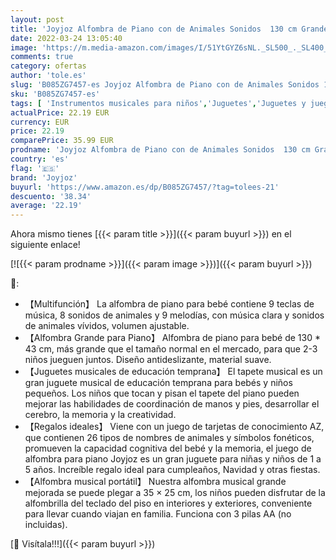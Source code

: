 ```yaml
---
layout: post
title: 'Joyjoz Alfombra de Piano con de Animales Sonidos  130 cm Grande Alfombra de Baile  Educación Temprana Musical Juguetes para Bebés  Regalos para Niños y Niñas de 1 a 5 años'
date: 2022-03-24 13:05:40
image: 'https://m.media-amazon.com/images/I/51YtGYZ6sNL._SL500_._SL400_.jpg'
comments: true
category: ofertas
author: 'tole.es'
slug: 'B085ZG7457-es Joyjoz Alfombra de Piano con de Animales Sonidos 130 cm...'
sku: 'B085ZG7457-es'
tags: [ 'Instrumentos musicales para niños','Juguetes','Juguetes y juegos','Pianos para niños','bebés','joyjoz', ]
actualPrice: 22.19 EUR
currency: EUR
price: 22.19
comparePrice: 35.99 EUR
prodname: 'Joyjoz Alfombra de Piano con de Animales Sonidos  130 cm Grande Alfombra de Baile  Educación Temprana Musical Juguetes para Bebés  Regalos para Niños y Niñas de 1 a 5 años'
country: 'es'
flag: '🇪🇸'
brand: 'Joyjoz'
buyurl: 'https://www.amazon.es/dp/B085ZG7457/?tag=tolees-21'
descuento: '38.34'
average: '22.19'
---
```


Ahora mismo tienes [{{< param title >}}]({{< param buyurl >}}) en el siguiente enlace!

[![{{< param prodname >}}]({{< param image >}})]({{< param buyurl >}})

🔎:

- 【Multifunción】 La alfombra de piano para bebé contiene 9 teclas de música, 8 sonidos de animales y 9 melodías, con música clara y sonidos de animales vívidos, volumen ajustable.
- 【Alfombra Grande para Piano】 Alfombra de piano para bebé de 130 * 43 cm, más grande que el tamaño normal en el mercado, para que 2-3 niños jueguen juntos. Diseño antideslizante, material suave.
- 【Juguetes musicales de educación temprana】 El tapete musical es un gran juguete musical de educación temprana para bebés y niños pequeños. Los niños que tocan y pisan el tapete del piano pueden mejorar las habilidades de coordinación de manos y pies, desarrollar el cerebro, la memoria y la creatividad.
- 【Regalos ideales】 Viene con un juego de tarjetas de conocimiento AZ, que contienen 26 tipos de nombres de animales y símbolos fonéticos, promueven la capacidad cognitiva del bebé y la memoria, el juego de alfombra para piano Joyjoz es un gran juguete para niñas y niños de 1 a 5 años. Increíble regalo ideal para cumpleaños, Navidad y otras fiestas.
- 【Alfombra musical portátil】 Nuestra alfombra musical grande mejorada se puede plegar a 35 × 25 cm, los niños pueden disfrutar de la alfombrilla del teclado del piso en interiores y exteriores, conveniente para llevar cuando viajan en familia. Funciona con 3 pilas AA (no incluidas).

[🛒 Visítala!!!]({{< param buyurl >}})

